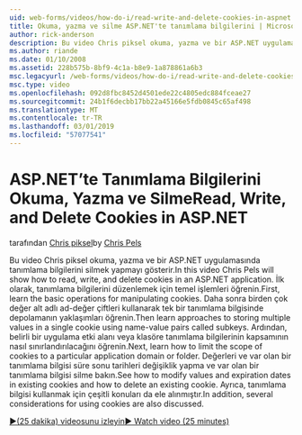 ```yaml
---
uid: web-forms/videos/how-do-i/read-write-and-delete-cookies-in-aspnet
title: Okuma, yazma ve silme ASP.NET'te tanımlama bilgilerini | Microsoft Docs
author: rick-anderson
description: Bu video Chris piksel okuma, yazma ve bir ASP.NET uygulamasında tanımlama bilgilerini silmek yapmayı gösterir. İlk olarak, sunucunun temel işlemlerini cooki düzenlemek için bilgi edinin...
ms.author: riande
ms.date: 01/10/2008
ms.assetid: 228b575b-8bf9-4c1a-b8e9-1a878861a6b3
msc.legacyurl: /web-forms/videos/how-do-i/read-write-and-delete-cookies-in-aspnet
msc.type: video
ms.openlocfilehash: 092d8fbc8452d4501ede22c4805edc884fceae27
ms.sourcegitcommit: 24b1f6decbb17bb22a45166e5fdb0845c65af498
ms.translationtype: MT
ms.contentlocale: tr-TR
ms.lasthandoff: 03/01/2019
ms.locfileid: "57077541"
---
```

<a name="read-write-and-delete-cookies-in-aspnet"></a><span data-ttu-id="2e6b9-104">ASP.NET’te Tanımlama Bilgilerini Okuma, Yazma ve Silme</span><span class="sxs-lookup"><span data-stu-id="2e6b9-104">Read, Write, and Delete Cookies in ASP.NET</span></span>
====================
<span data-ttu-id="2e6b9-105">tarafından [Chris piksel](https://twitter.com/chrispels)</span><span class="sxs-lookup"><span data-stu-id="2e6b9-105">by [Chris Pels](https://twitter.com/chrispels)</span></span>

<span data-ttu-id="2e6b9-106">Bu video Chris piksel okuma, yazma ve bir ASP.NET uygulamasında tanımlama bilgilerini silmek yapmayı gösterir.</span><span class="sxs-lookup"><span data-stu-id="2e6b9-106">In this video Chris Pels will show how to read, write, and delete cookies in an ASP.NET application.</span></span> <span data-ttu-id="2e6b9-107">İlk olarak, tanımlama bilgilerini düzenlemek için temel işlemleri öğrenin.</span><span class="sxs-lookup"><span data-stu-id="2e6b9-107">First, learn the basic operations for manipulating cookies.</span></span> <span data-ttu-id="2e6b9-108">Daha sonra birden çok değer alt adlı ad-değer çiftleri kullanarak tek bir tanımlama bilgisinde depolamanın yaklaşımları öğrenin.</span><span class="sxs-lookup"><span data-stu-id="2e6b9-108">Then learn approaches to storing multiple values in a single cookie using name-value pairs called subkeys.</span></span> <span data-ttu-id="2e6b9-109">Ardından, belirli bir uygulama etki alanı veya klasöre tanımlama bilgilerinin kapsamının nasıl sınırlandırılacağını öğrenin.</span><span class="sxs-lookup"><span data-stu-id="2e6b9-109">Next, learn how to limit the scope of cookies to a particular application domain or folder.</span></span> <span data-ttu-id="2e6b9-110">Değerleri ve var olan bir tanımlama bilgisi süre sonu tarihleri değişiklik yapma ve var olan bir tanımlama bilgisi silme bakın.</span><span class="sxs-lookup"><span data-stu-id="2e6b9-110">See how to modify values and expiration dates in existing cookies and how to delete an existing cookie.</span></span> <span data-ttu-id="2e6b9-111">Ayrıca, tanımlama bilgisi kullanmak için çeşitli konuları da ele alınmıştır.</span><span class="sxs-lookup"><span data-stu-id="2e6b9-111">In addition, several considerations for using cookies are also discussed.</span></span>

[<span data-ttu-id="2e6b9-112">&#9654;(25 dakika) videosunu izleyin</span><span class="sxs-lookup"><span data-stu-id="2e6b9-112">&#9654; Watch video (25 minutes)</span></span>](https://channel9.msdn.com/Blogs/ASP-NET-Site-Videos/read-write-and-delete-cookies-in-aspnet)
